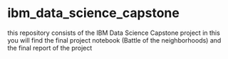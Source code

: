 # ibm_data_science_capstone
this repository consists of the IBM Data Science Capstone project 
in this you will find the final project notebook (Battle of the neighborhoods) and the final report of the project
